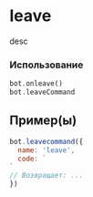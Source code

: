 # leave
desc
### Использование
```php
bot.onleave()
bot.leaveCommand
```
## Пример(ы)

```javascript
bot.leavecommand({
  name: 'leave',
  code: `
`
// Возвращает: ...
})
```